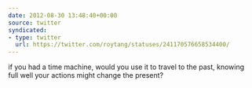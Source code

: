 ```yaml
---
date: 2012-08-30 13:48:40+00:00
source: twitter
syndicated:
- type: twitter
  url: https://twitter.com/roytang/statuses/241170576658534400/
---
```


if you had a time machine, would you use it to travel to the past, knowing full well your actions might change the present?